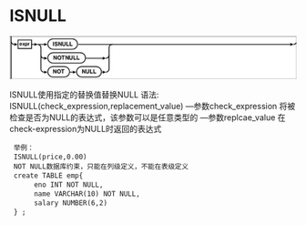 # ISNULL
<P>
<img src="pic10.JPG"/>
<P>
ISNULL使用指定的替换值替换NULL
语法:
      ISNULL(check_expression,replacement_value)
      —参数check_expression
              将被检查是否为NULL的表达式，该参数可以是任意类型的
      —参数replcae_value
              在check-expression为NULL时返回的表达式

     举例：
     ISNULL(price,0.00)
     NOT NULL数据库约束，只能在列级定义，不能在表级定义
     create TABLE emp{
	      eno INT NOT NULL,
	      name VARCHAR(10) NOT NULL,
	      salary NUMBER(6,2)
     } ;
